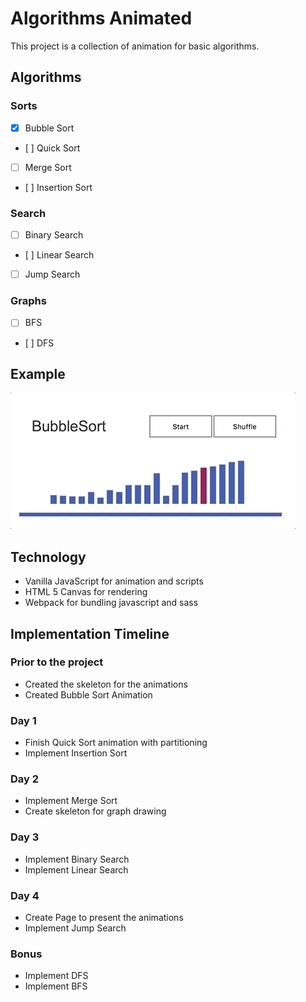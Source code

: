 # Algorithms Animated
This project is a collection of animation for basic algorithms.

## Algorithms
### Sorts
- [x] Bubble Sort
- [ ] Quick Sort
- [ ] Merge Sort
- [ ] Insertion Sort

### Search
- [ ] Binary Search
- [ ] Linear Search
- [ ] Jump Search

### Graphs
- [ ] BFS
- [ ] DFS

## Example

![bubble sort](README_assets/bubble_sort.gif)

## Technology

- Vanilla JavaScript for animation and scripts
- HTML 5 Canvas for rendering
- Webpack for bundling javascript and sass

## Implementation Timeline
### Prior to the project
- Created the skeleton for the animations
- Created Bubble Sort Animation
### Day 1
- Finish Quick Sort animation with partitioning
- Implement Insertion Sort

### Day 2
- Implement Merge Sort
- Create skeleton for graph drawing

### Day 3
- Implement Binary Search
- Implement Linear Search

### Day 4
- Create Page to present the animations
- Implement Jump Search

### Bonus
- Implement DFS
- Implement BFS

